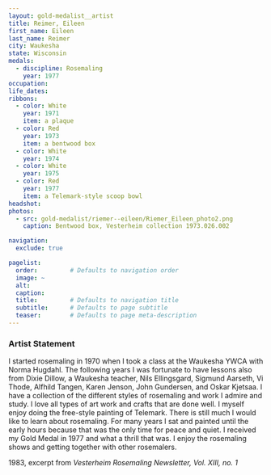 ```yaml
---
layout: gold-medalist__artist
title: Reimer, Eileen
first_name: Eileen
last_name: Reimer
city: Waukesha
state: Wisconsin
medals: 
  - discipline: Rosemaling
    year: 1977
occupation:
life_dates:
ribbons:
  - color: White
    year: 1971
    item: a plaque
  - color: Red
    year: 1973
    item: a bentwood box
  - color: White
    year: 1974
  - color: White
    year: 1975
  - color: Red
    year: 1977
    item: a Telemark-style scoop bowl
headshot:
photos:
  - src: gold-medalist/riemer--eileen/Riemer_Eileen_photo2.png
    caption: Bentwood box, Vesterheim collection 1973.026.002

navigation:
  exclude: true

pagelist:
  order:         # Defaults to navigation order  
  image: ~
  alt:
  caption:
  title:         # Defaults to navigation title
  subtitle:      # Defaults to page subtitle
  teaser:        # Defaults to page meta-description  
---
```

### Artist Statement

I started rosemaling in 1970 when I took a class at the Waukesha YWCA with Norma Hugdahl. The following years I was fortunate to have lessons also from Dixie Dillow, a Waukesha teacher, Nils Ellingsgard, Sigmund Aarseth, Vi Thode, Alfhild Tangen, Karen Jenson, John Gundersen, and Oskar Kjetsaa. I have a collection of the different styles of rosemaling and work I admire and study. I love all types of art work and crafts that are done well. I myself enjoy doing the free-style painting of Telemark. There is still much I would like to learn about rosemaling. For many years I sat and painted until the early hours because that was the only time for peace and quiet. I received my Gold Medal in 1977 and what a thrill that was. I enjoy the rosemaling shows and getting together with other rosemalers.

1983, excerpt from _Vesterheim Rosemaling Newsletter,  Vol. XIII, no. 1_